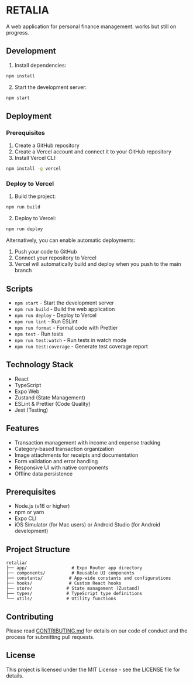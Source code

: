 # RETALIA

A web application for personal finance management.
works but still on progress.
## Development

1. Install dependencies:
```bash
npm install
```
 
2. Start the development server:
```bash
npm start 
```

## Deployment

### Prerequisites
1. Create a GitHub repository
2. Create a Vercel account and connect it to your GitHub repository
3. Install Vercel CLI:
```bash
npm install -g vercel
```

### Deploy to Vercel

1. Build the project:
```bash
npm run build
```

2. Deploy to Vercel: 
```bash
npm run deploy
```

Alternatively, you can enable automatic deployments:
1. Push your code to GitHub
2. Connect your repository to Vercel
3. Vercel will automatically build and deploy when you push to the main branch

## Scripts

- `npm start` - Start the development server
- `npm run build` - Build the web application
- `npm run deploy` - Deploy to Vercel
- `npm run lint` - Run ESLint
- `npm run format` - Format code with Prettier
- `npm test` - Run tests
- `npm run test:watch` - Run tests in watch mode
- `npm run test:coverage` - Generate test coverage report

## Technology Stack

- React
- TypeScript
- Expo Web
- Zustand (State Management)
- ESLint & Prettier (Code Quality)
- Jest (Testing)

## Features

- Transaction management with income and expense tracking
- Category-based transaction organization
- Image attachments for receipts and documentation
- Form validation and error handling
- Responsive UI with native components
- Offline data persistence

## Prerequisites

- Node.js (v16 or higher)
- npm or yarn
- Expo CLI
- iOS Simulator (for Mac users) or Android Studio (for Android development)

## Project Structure

```
retalia/
├── app/                 # Expo Router app directory
├── components/          # Reusable UI components
├── constants/          # App-wide constants and configurations
├── hooks/              # Custom React hooks
├── store/             # State management (Zustand)
├── types/             # TypeScript type definitions
└── utils/             # Utility functions
```

## Contributing

Please read [CONTRIBUTING.md](CONTRIBUTING.md) for details on our code of conduct and the process for submitting pull requests.

## License

This project is licensed under the MIT License - see the LICENSE file for details.
